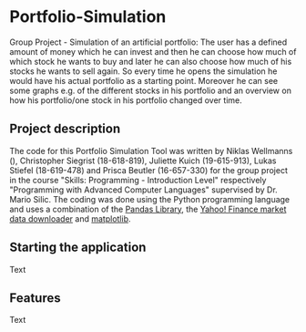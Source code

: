# Portfolio-Simulation
Group Project - Simulation of an artificial portfolio: The user has a defined amount of money which he can invest and then he can choose how much of which stock he wants to buy and later he can also choose how much of his stocks he wants to sell again. So every time he opens the simulation he would have his actual portfolio as a starting point. Moreover he can see some graphs e.g. of the different stocks in his portfolio and an overview on how his portfolio/one stock in his portfolio changed over time. 
## Project description
The code for this Portfolio Simulation Tool was written by Niklas Wellmanns (), Christopher Siegrist (18-618-819), Juliette Kuich (19-615-913), Lukas Stiefel (18-619-478) and Prisca Beutler (16-657-330) for the group project in the course "Skills: Programming - Introduction Level" respectively "Programming with Advanced Computer Languages" supervised by Dr. Mario Silic. The coding was done using the Python programming language and uses a combination of the [Pandas Library](https://pandas.pydata.org/), the [Yahoo! Finance market data downloader](https://pypi.org/project/yfinance/) and [matplotlib](https://matplotlib.org/).

## Starting the application
Text
## Features
Text
